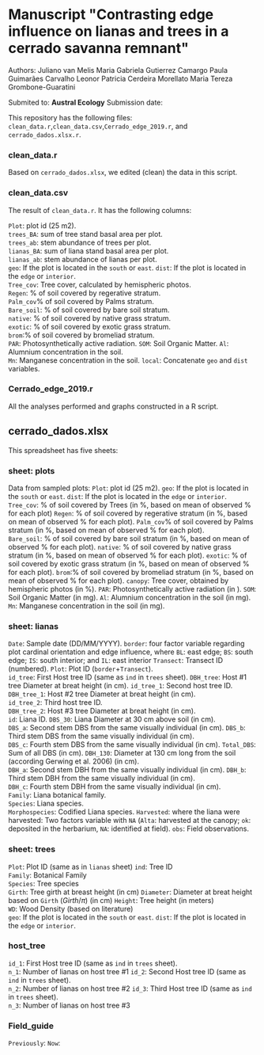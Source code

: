 # Manuscript "Contrasting edge influence on lianas and trees in a cerrado savanna remnant"
Authors: 
Juliano van Melis
Maria Gabriela Gutierrez Camargo
Paula Guimarães Carvalho
Leonor Patricia Cerdeira Morellato
Maria Tereza Grombone-Guaratini

Submited to: **Austral Ecology**
Submission date:

This repository has the following files: `clean_data.r`,`clean_data.csv`,`Cerrado_edge_2019.r`,  and `cerrado_dados.xlsx.r`.

### clean_data.r

Based on `cerrado_dados.xlsx`, we edited (clean) the data in this script.

### clean_data.csv

The result of `clean_data.r`. It has the following columns:

`Plot`: plot id (25 m2).	
`trees_BA`: sum of tree stand basal area per plot.	
`trees_ab`: stem abundance of trees per plot.	
`lianas_BA`: sum of liana stand basal area per plot.	
`lianas_ab`: stem abundance of lianas per plot.		
`geo`: If the plot is located in the `south` or `east`.	
`dist`: If the plot is located in the `edge` or `interior`.		
`Tree_cov`: Tree cover, calculated by hemispheric photos.		
`Regen`: % of soil covered by regerative stratum.	
`Palm_cov`% of soil covered by Palms stratum.		
`Bare_soil`: % of soil covered by bare soil stratum.		
`native`: % of soil covered by native grass stratum.		
`exotic`: % of soil covered by exotic grass stratum.		
`brom`:% of soil covered by bromeliad stratum.		
`PAR`: Photosynthetically active radiation.
`SOM`: Soil Organic Matter.	
`Al`: Alumnium concentration in the soil.	
`Mn`: Manganese concentration in the soil.
`local`: Concatenate `geo` and `dist` variables.

### Cerrado_edge_2019.r
All the analyses performed and graphs constructed in a R script.

## cerrado_dados.xlsx
This spreadsheet has five sheets:

### sheet: plots
Data from sampled plots:
`Plot`: plot id (25 m2).
`geo`: If the plot is located in the `south` or `east`.	
`dist`: If the plot is located in the `edge` or `interior`.
`Tree_cov`: % of soil covered by Trees (in %, based on mean of observed % for each plot)
`Regen`: % of soil covered by regerative stratum	(in %, based on mean of observed % for each plot).
`Palm_cov`% of soil covered by Palms stratum	(in %, based on mean of observed % for each plot).	
`Bare_soil`: % of soil covered by bare soil stratum		(in %, based on mean of observed % for each plot).
`native`: % of soil covered by native grass stratum		(in %, based on mean of observed % for each plot).
`exotic`: % of soil covered by exotic grass stratum		(in %, based on mean of observed % for each plot).
`brom`:% of soil covered by bromeliad stratum		(in %, based on mean of observed % for each plot).
`canopy`: Tree cover, obtained by hemispheric photos (in %).
`PAR`: Photosynthetically active radiation (in ).
`SOM`: Soil Organic Matter	(in mg).
`Al`: Alumnium concentration in the soil (in mg).	
`Mn`: Manganese concentration in the soil (in mg).

### sheet: lianas
`Date`: Sample date (DD/MM/YYYY). 
`border`: four factor variable regarding plot cardinal orientation and edge influence, where `BL`: east edge; `BS`: south edge; `IS`: south interior; and  `IL`: east interior
`Transect`: Transect ID	(numbered).
`Plot`: Plot ID (`border`+`Transect`).	
`id_tree`: First Host tree ID	(same as `ind` in `trees` sheet).
`DBH_tree`: Host #1 tree Diameter at breat height	(in cm).
`id_tree_1`: Second host tree ID.	
`DBH_tree_1`: Host #2 tree Diameter at breat height (in cm).		
`id_tree_2`: Third host tree ID.		
`DBH_tree_2`: Host #3 tree Diameter at breat height (in cm).		
`id`: Liana ID.	
`DBS_30`: Liana Diameter at 30 cm above soil (in cm).	
`DBS_a`: 	Second stem DBS from the same visually individual (in cm).
`DBS_b`: Third stem DBS from the same visually individual (in cm).	
`DBS_c`: Fourth stem DBS from the same visually individual (in cm).	
`Total_DBS`: Sum of all DBS (in cm).
`DBH_130`: Diameter at 130 cm long from the soil (according Gerwing et al. 2006) (in cm).	 
`DBH_a`: Second stem DBH from the same visually individual	(in cm).
`DBH_b`: Third stem DBH from the same visually individual	(in cm).	
`DBH_c`: Fourth stem DBH from the same visually individual	(in cm).		
`Family`: Liana botanical family.	
`Species`: Liana species.	
`Morphospecies`: Codified Liana species.
`Harvested`: where the liana	were harvested: Two factors variable with `NA` (`Alta`: harvested at the canopy; `ok`: deposited in the herbarium, `NA`: identified at field).
`obs`: Field observations.	

### sheet: trees
`Plot`: Plot ID (same as in `lianas` sheet)
`ind`: Tree ID	
`Family`: Botanical Family	
`Species`: Tree species 	
`Girth`: Tree girth at breast height	(in cm)
`Diameter`: Diameter at breat height based on `Girth` ($Girth/\pi$)	(in cm)
`Height`: Tree height (in meters)	
`WD`: Wood Density (based on literature)	
`geo`: If the plot is located in the `south` or `east`.	
`dist`: If the plot is located in the `edge` or `interior`.

### host_tree
`id_1`: First Host tree ID	(same as `ind` in `trees` sheet).	
`n_1`: Number of lianas on host tree #1	
`id_2`: Second Host tree ID	(same as `ind` in `trees` sheet).	
`n_2`: Number of lianas on host tree #2	
`id_3`: Third Host tree ID	(same as `ind` in `trees` sheet).	
`n_3`: Number of lianas on host tree #3

### Field_guide
`Previously`: 
`Now`:
